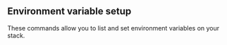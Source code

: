 <!-- post: -->


## Environment variable setup

These commands allow you to list and set environment variables on your stack.

